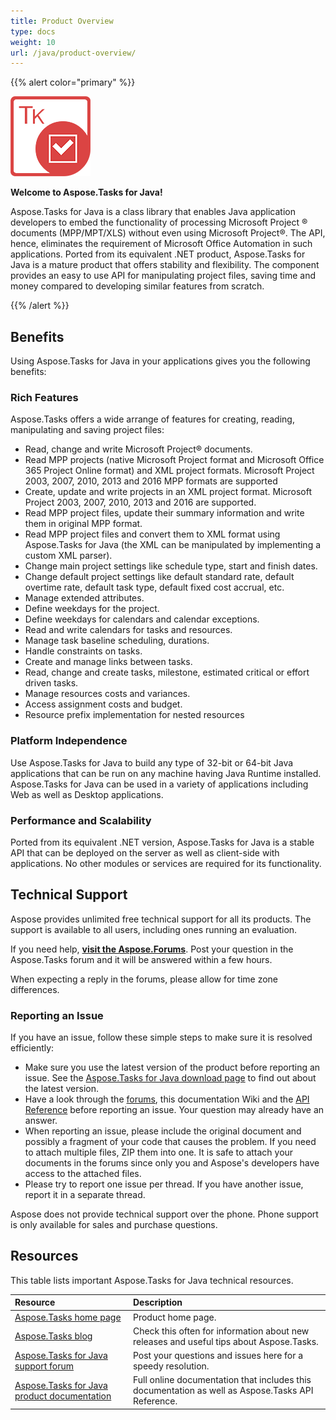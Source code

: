 ```yaml
---
title: Product Overview
type: docs
weight: 10
url: /java/product-overview/
---
```


{{% alert color="primary" %}} 

![todo:image_alt_text](product-overview_1.png)

**Welcome to Aspose.Tasks for Java!**

Aspose.Tasks for Java is a class library that enables Java application developers to embed the functionality of processing Microsoft Project ® documents (MPP/MPT/XLS) without even using Microsoft Project®. The API, hence, eliminates the requirement of Microsoft Office Automation in such applications. Ported from its equivalent .NET product, Aspose.Tasks for Java is a mature product that offers stability and flexibility. The component provides an easy to use API for manipulating project files, saving time and money compared to developing similar features from scratch.

{{% /alert %}} 
## **Benefits**
Using Aspose.Tasks for Java in your applications gives you the following benefits:
### **Rich Features**
Aspose.Tasks offers a wide arrange of features for creating, reading, manipulating and saving project files:

- Read, change and write Microsoft Project® documents.
- Read MPP projects (native Microsoft Project format and Microsoft Office 365 Project Online format) and XML project formats. Microsoft Project 2003, 2007, 2010, 2013 and 2016 MPP formats are supported
- Create, update and write projects in an XML project format. Microsoft Project 2003, 2007, 2010, 2013 and 2016 are supported.
- Read MPP project files, update their summary information and write them in original MPP format.
- Read MPP project files and convert them to XML format using Aspose.Tasks for Java (the XML can be manipulated by implementing a custom XML parser).
- Change main project settings like schedule type, start and finish dates.
- Change default project settings like default standard rate, default overtime rate, default task type, default fixed cost accrual, etc.
- Manage extended attributes.
- Define weekdays for the project.
- Define weekdays for calendars and calendar exceptions.
- Read and write calendars for tasks and resources.
- Manage task baseline scheduling, durations.
- Handle constraints on tasks.
- Create and manage links between tasks.
- Read, change and create tasks, milestone, estimated critical or effort driven tasks.
- Manage resources costs and variances.
- Access assignment costs and budget.
- Resource prefix implementation for nested resources
### **Platform Independence**
Use Aspose.Tasks for Java to build any type of 32-bit or 64-bit Java applications that can be run on any machine having Java Runtime installed. Aspose.Tasks for Java can be used in a variety of applications including Web as well as Desktop applications.
### **Performance and Scalability**
Ported from its equivalent .NET version, Aspose.Tasks for Java is a stable API that can be deployed on the server as well as client-side with applications. No other modules or services are required for its functionality.
## **Technical Support**
Aspose provides unlimited free technical support for all its products. The support is available to all users, including ones running an evaluation.

If you need help, [**visit the Aspose.Forums**](https://forum.aspose.com/). Post your question in the Aspose.Tasks forum and it will be answered within a few hours.

When expecting a reply in the forums, please allow for time zone differences.
### **Reporting an Issue**
If you have an issue, follow these simple steps to make sure it is resolved efficiently:

- Make sure you use the latest version of the product before reporting an issue. See the [Aspose.Tasks for Java download page](https://downloads.aspose.com/tasks/java) to find out about the latest version.
- Have a look through the [forums](https://forum.aspose.com/), this documentation Wiki and the [API Reference](https://apireference.aspose.com/tasks/java) before reporting an issue. Your question may already have an answer.
- When reporting an issue, please include the original document and possibly a fragment of your code that causes the problem. If you need to attach multiple files, ZIP them into one. It is safe to attach your documents in the forums since only you and Aspose's developers have access to the attached files.
- Please try to report one issue per thread. If you have another issue, report it in a separate thread.

Aspose does not provide technical support over the phone. Phone support is only available for sales and purchase questions.
## **Resources**
This table lists important Aspose.Tasks for Java technical resources.

|**Resource**|**Description**|
| :- | :- |
|[Aspose.Tasks home page](https://products.aspose.com/tasks/java)|Product home page.|
|[Aspose.Tasks blog](https://blog.aspose.com/category/tasks/)|Check this often for information about new releases and useful tips about Aspose.Tasks.|
|[Aspose.Tasks for Java support forum](https://forum.aspose.com/c/tasks)|Post your questions and issues here for a speedy resolution.|
|[Aspose.Tasks for Java product documentation](https://docs.aspose.com/tasks/java/)|Full online documentation that includes this documentation as well as Aspose.Tasks API Reference.|

